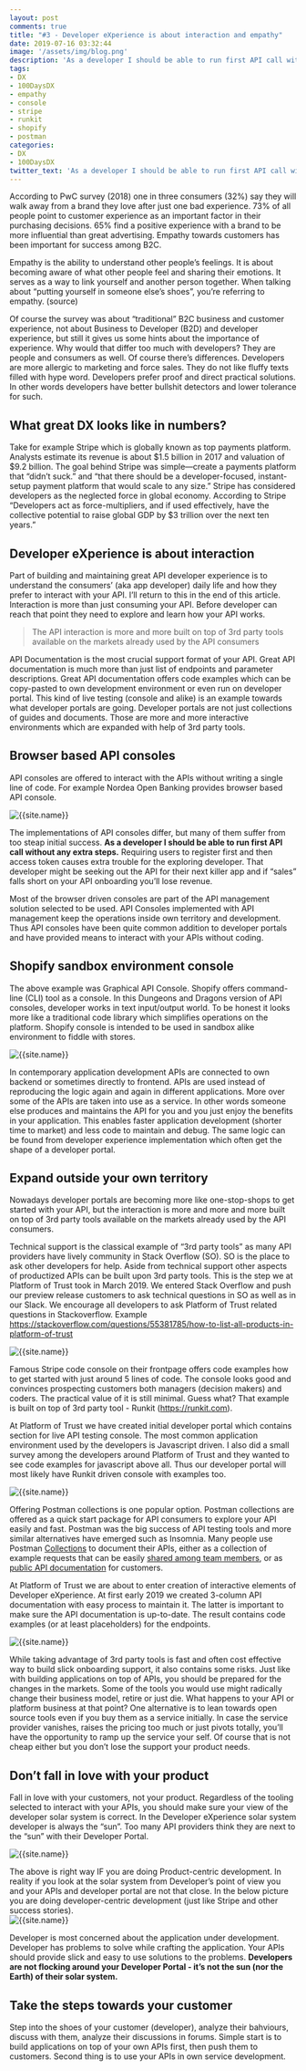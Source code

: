 ```yaml
---
layout: post
comments: true
title: "#3 - Developer eXperience is about interaction and empathy"
date: 2019-07-16 03:32:44
image: '/assets/img/blog.png'
description: 'As a developer I should be able to run first API call without any extra steps'
tags:
- DX 
- 100DaysDX
- empathy
- console
- stripe
- runkit
- shopify
- postman
categories:
- DX
- 100DaysDX
twitter_text: 'As a developer I should be able to run first API call without any extra steps'
---
```


According to PwC survey  (2018) one in three consumers (32%) say they will walk away from a brand they love after just one bad experience. 73% of all people point to customer experience as an important factor in their purchasing decisions. 65% find a positive experience with a brand to be more influential than great advertising. Empathy towards customers has been important for success among B2C.

Empathy is the ability to understand other people’s feelings. It is about becoming aware of what other people feel and sharing their emotions. It serves as a way to link yourself and another person together. When talking about “putting yourself in someone else’s shoes”, you’re referring to empathy. (source)

Of course the survey was about “traditional” B2C business and customer experience, not about Business to Developer (B2D) and developer experience, but still it gives us some hints about the importance of experience. Why would that differ too much with developers? They are people and consumers as well. Of course there’s differences. Developers are more allergic to marketing and force sales. They do not like fluffy texts filled with hype word. Developers prefer proof and direct practical solutions. In other words developers have better bullshit detectors and lower tolerance for such. 

## What great DX looks like in numbers?

Take for example Stripe which is globally known as top payments platform. Analysts estimate its revenue is about $1.5 billion in 2017 and valuation of $9.2 billion. The goal behind Stripe was simple—create a payments platform that “didn’t suck.” and “that there should be a developer-focused, instant-setup payment platform that would scale to any size.” Stripe has considered developers as the neglected force in global economy. According to Stripe “Developers act as force-multipliers, and if used effectively, have the collective potential to raise global GDP by $3 trillion over the next ten years.”   


## Developer eXperience is about interaction

Part of building and maintaining great API developer experience is to understand the consumers’ (aka app developer) daily life and how they prefer to interact with your API. I’ll return to this in the end of this article. Interaction is more than just consuming your API. Before developer can reach that point they need to explore and learn how your API works.

> The API interaction is more and more built on top of 3rd party tools available on the markets already used by the API consumers 

API Documentation is the most crucial support format of your API. Great API documentation is much more than just list of endpoints and parameter descriptions. Great API documentation offers code examples which can be copy-pasted to own development environment or even run on developer portal. This kind of live testing (console and alike) is an example towards what developer portals are going. Developer portals are not just collections of guides and documents. Those are more and more interactive environments which are expanded with help of 3rd party tools. 

## Browser based API consoles

API consoles are offered to interact with the APIs without writing a single line of code. For example Nordea Open Banking provides browser based API console. 

<img itemprop="image" src="{{site.baseurl}}/assets/img/day3/console-nordea.png" alt="{{site.name}}">

The implementations of API consoles differ, but many of them suffer from too steap initial success. **As a developer I should be able to run first API call without any extra steps.** Requiring users to register first and then access token causes extra trouble for the exploring developer. That developer might be seeking out the API for their next killer app and if “sales” falls short on your API onboarding you’ll lose revenue.

Most of the browser driven consoles are part of the API management solution selected to be used. API Consoles implemented with API management keep the operations inside own territory and development. Thus API consoles have been quite common addition to developer portals and have provided means to interact with your APIs without coding. 

## Shopify sandbox environment console

The above example was Graphical API Console. Shopify offers command-line (CLI) tool as  a console. In this Dungeons and Dragons version of API consoles, developer works in text input/output world. To be honest it looks more like a traditional code library which simplifies operations on the platform. Shopify console is intended to be used in sandbox alike environment to fiddle with stores. 

<img itemprop="image" src="{{site.baseurl}}/assets/img/day3/console-shopify.png" alt="{{site.name}}">

In contemporary application development APIs are connected to own backend or sometimes directly to frontend. APIs are used instead of reproducing the logic again and again in different applications. More over some of the APIs are taken into use as a service. In other words someone else produces and maintains the API for you and you just enjoy the benefits in your application. This enables faster application development (shorter time to market) and less code to maintain and debug. The same logic can be found from developer experience implementation which often get the shape of a developer portal. 

## Expand outside your own territory

Nowadays developer portals are becoming more like one-stop-shops to get started with your API, but the interaction is more and more and more built on top of 3rd party tools available on the markets already used by the API consumers.

Technical support is the classical example of “3rd party tools” as many API providers have lively community in Stack Overflow (SO). SO is the place to ask other developers for help. Aside from technical support other aspects of productized APIs can be built upon 3rd party tools. This is the step we at Platform of Trust took in March 2019. We entered Stack Overflow and push our preview release customers to ask technical questions in SO as well as in our Slack. We encourage all developers to ask Platform of Trust related questions in Stackoverflow. Example https://stackoverflow.com/questions/55381785/how-to-list-all-products-in-platform-of-trust

<img itemprop="image" src="{{site.baseurl}}/assets/img/day3/console-pot.png" alt="{{site.name}}">

Famous Stripe code console on their frontpage offers code examples how to get started with just around 5 lines of code. The console looks good and convinces prospecting customers both managers (decision makers) and coders. The practical value of it is still minimal. Guess what? That example is built on top of 3rd party tool - Runkit (https://runkit.com).

At Platform of Trust we have created initial developer portal which contains section for live API testing console. The most common application environment used by the developers is Javascript driven. I also did a small survey among the developers around Platform of Trust and they wanted to see code examples for javascript above all. Thus our developer portal will most likely have Runkit driven console with examples too. 

<img itemprop="image" src="{{site.baseurl}}/assets/img/day3/console-pot2.png" alt="{{site.name}}">

Offering Postman collections is one popular option. Postman collections are offered as a quick start package for API consumers to explore your API easily and fast. Postman was the big success of API testing tools and more similar alternatives have emerged such as Insomnia. Many people use Postman [Collections](https://www.getpostman.com/docs/postman/collections/creating_collections) to document their APIs, either as a collection of example requests that can be easily [shared among team members](https://www.getpostman.com/docs/postman/collections/sharing_collections), or as [public API documentation](https://www.getpostman.com/docs/postman_for_publishers/public_api_docs) for customers.

At Platform of Trust we are about to enter creation of interactive elements of Developer eXperience. At first early 2019 we created 3-column API documentation with easy process to maintain it. The latter is important to make sure the API documentation is up-to-date. The result contains code examples (or at least placeholders) for the endpoints. 

<img itemprop="image" src="{{site.baseurl}}/assets/img/day3/console-pot3.png" alt="{{site.name}}">

While taking advantage of 3rd party tools is fast and often cost effective way to build slick onboarding support, it also contains some risks. Just like with building applications on top of APIs, you should be prepared for the changes in the markets. Some of the tools you would use might radically change their business model, retire or just die. What happens to your API or platform business at that point? One alternative is to lean towards open source tools even if you buy them as a service initially. In case the service provider vanishes, raises the pricing too much or just pivots totally, you’ll have the opportunity to ramp up the service your self. Of course that is not cheap either but you don’t lose the support your product needs.

## Don’t fall in love with your product

Fall in love with your customers, not your product. Regardless of the tooling selected to interact with your APIs, you should make sure your view of the developer solar system is correct. In the Developer eXperience solar system developer is always the “sun”. Too many API providers think they are next to the “sun” with their Developer Portal. 

<img itemprop="image" src="{{site.baseurl}}/assets/img/day3/console-love.png" alt="{{site.name}}">

The above is right way IF you are doing Product-centric development. In reality if you look at the solar system from Developer’s point of view you and your APIs and developer portal are not that close. In the below picture you are doing developer-centric development (just like Stripe and other success stories).  
<img itemprop="image" src="{{site.baseurl}}/assets/img/day3/console-love2.png" alt="{{site.name}}">


Developer is most concerned about the application under development. Developer has problems to solve while crafting the application. Your APIs should provide slick and easy to use solutions to the problems. **Developers are not flocking around your Developer Portal - it’s not the sun (nor the Earth) of their solar system.**

## Take the steps towards your customer

Step into the shoes of your customer (developer), analyze their bahviours, discuss with them, analyze their discussions in forums. Simple start is to build applications on top of your own APIs first, then push them to customers. Second thing is to use your APIs in own service development.  
